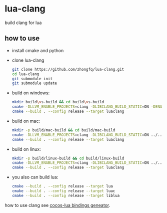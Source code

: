 # lua-clang
build clang for lua

## how to use

- install cmake and python

- clone lua-clang
    ```sh
    git clone https://github.com/zhongfq/lua-clang.git
    cd lua-clang
    git submodule init
    git submodule update
    ```

- build on windows:
    ```sh
    mkdir build\vs-build && cd build\vs-build
    cmake -DLLVM_ENABLE_PROJECTS=clang -DLIBCLANG_BUILD_STATIC=ON -DENABLE_STATIC=STATIC ../..
    cmake --build . --config release --target luaclang
    ```

- build on mac:
    ```sh
    mkdir -p build/mac-build && cd build/mac-build
    cmake -DLLVM_ENABLE_PROJECTS=clang -DLIBCLANG_BUILD_STATIC=ON ../..
    cmake --build . --config release --target luaclang
    ```

- build on linux:
    ```sh
    mkdir -p build/linux-build && cd build/linux-build
    cmake -DLLVM_ENABLE_PROJECTS=clang -DLIBCLANG_BUILD_STATIC=ON ../..
    cmake --build . --config release --target luaclang
    ```

- you also can build lua:
    ```sh
    cmake --build . --config release --target lua
    cmake --build . --config release --target luac
    cmake --build . --config release --target liblua
    ```

how to use clang see [cocos-lua bindings geneator](https://github.com/zhongfq/cocos-lua/tree/v4/tools/lua-bindings).
